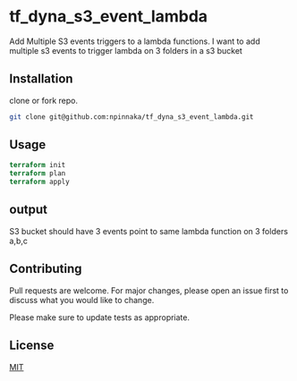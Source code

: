 # tf_dyna_s3_event_lambda

Add Multiple S3 events triggers to a lambda functions.
I want to add multiple s3 events to trigger lambda on 3 folders in a s3 bucket

## Installation
clone or fork repo.

```bash
git clone git@github.com:npinnaka/tf_dyna_s3_event_lambda.git
```

## Usage

```terraform
terraform init
terraform plan
terraform apply 
```

## output
S3 bucket should have 3 events point to same lambda function on 3 folders a,b,c

## Contributing
Pull requests are welcome. For major changes, please open an issue first to discuss what you would like to change.

Please make sure to update tests as appropriate.

## License
[MIT](https://choosealicense.com/licenses/mit/)